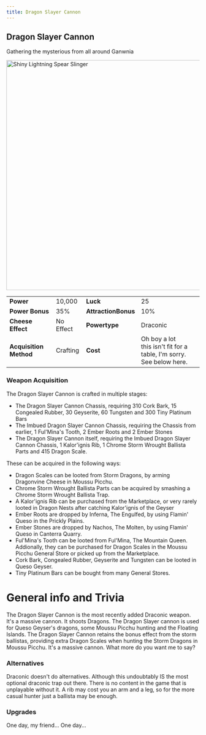 ```yaml
---
title: Dragon Slayer Cannon
---
```


## Dragon Slayer Cannon

Gathering the mysterious from all around Ganwnia

<img src="/assets/images/weapons/dsc.png" alt="Shiny Lightning Spear Slinger" width="600">

|                        |           |                     |                                                                          |
| ---------------------- | --------- | ------------------- | ------------------------------------------------------------------------ |
| **Power**              | 10,000    | **Luck**            | 25                                                                       |
| **Power Bonus**        | 35%       | **AttractionBonus** | 10%                                                                      |
| **Cheese Effect**      | No Effect | **Powertype**       | Draconic                                                                 |
| **Acquisition Method** | Crafting  | **Cost**            | Oh boy a lot <br> this isn't fit for a table, I'm sorry. See below here. |

### Weapon Acquisition

The Dragon Slayer Cannon is crafted in multiple stages:

- The Dragon Slayer Cannon Chassis, requiring 310 Cork Bark, 15 Congealed Rubber, 30 Geyserite, 60 Tungsten and 300 Tiny Platinum Bars
- The Imbued Dragon Slayer Cannon Chassis, requiring the Chassis from earlier, 1 Ful'Mina's Tooth, 2 Ember Roots and 2 Ember Stones
- The Dragon Slayer Cannon itself, requiring the Imbued Dragon Slayer Cannon Chassis, 1 Kalor'ignis Rib, 1 Chrome Storm Wrought Ballista Parts and 415 Dragon Scale.

These can be acquired in the following ways:

- Dragon Scales can be looted from Storm Dragons, by arming Dragonvine Cheese in Moussu Picchu.
- Chrome Storm Wrought Ballista Parts can be acquired by smashing a Chrome Storm Wrought Ballista Trap.
- A Kalor'ignis Rib can be purchased from the Marketplace, or very rarely looted in Dragon Nests after catching Kalor'ignis of the Geyser
- Ember Roots are dropped by Inferna, The Engulfed, by using Flamin' Queso in the Prickly Plains.
- Ember Stones are dropped by Nachos, The Molten, by using Flamin' Queso in Canterra Quarry.
- Ful'Mina's Tooth can be looted from Ful'Mina, The Mountain Queen. Addionally, they can be purchased for Dragon Scales in the Moussu Picchu General Store or picked up from the Marketplace.
- Cork Bark, Congealed Rubber, Geyserite and Tungsten can be looted in Queso Geyser.
- Tiny Platinum Bars can be bought from many General Stores.

# General info and Trivia

The Dragon Slayer Cannon is the most recently added Draconic weapon. It's a massive cannon. It shoots Dragons.
The Dragon Slayer cannon is used for Queso Geyser's dragons, some Moussu Picchu hunting and the Floating Islands.
The Dragon Slayer Cannon retains the bonus effect from the storm ballistas, providing extra Dragon Scales when hunting the Storm Dragons in Moussu Picchu.
It's a massive cannon. What more do you want me to say?

### Alternatives

Draconic doesn't do alternatives.
Although this undoubtably IS the most optional draconic trap out there. There is no content in the game that is unplayable without it. A rib may cost you an arm and a leg, so for the more casual hunter just a ballista may be enough.

### Upgrades

One day, my friend...
One day...
